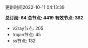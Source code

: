 更新时间2022-10-11 04:13:39

**总订阅: 64**
**总节点: 4419**
**有效节点: 382**
- v2ray节点: 205
- trojan节点: 45
- ss节点: 132
